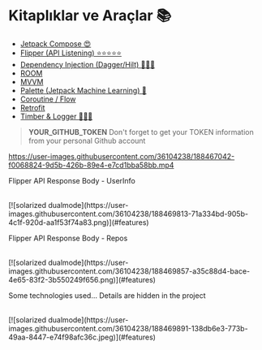 # Kitaplıklar ve Araçlar 📚

- [Jetpack Compose 😍](https://developer.android.com/jetpack/compose)
- [Flipper (API Listening) ⭐️⭐️⭐️⭐️⭐️](https://fbflipper.com/docs/setup/plugins/network/)
- [Dependency Injection (Dagger/Hilt) 🕵🏻‍♂️](https://developer.android.com/training/dependency-injection/hilt-android)
- [ROOM](https://developer.android.com/jetpack/androidx/releases/room)
- [MVVM](https://developer.android.com/topic/libraries/architecture/viewmodel)
- [Palette (Jetpack Machine Learning) 🤖](https://developer.android.com/develop/ui/views/graphics/palette-colors)
- [Coroutine / Flow](https://developer.android.com/kotlin/flow)
- [Retrofit](https://square.github.io/retrofit/)
- [Timber & Logger 🕵🏻‍♂️](https://github.com/JakeWharton/timber)

> **YOUR_GITHUB_TOKEN**
> Don't forget to get your TOKEN information from your personal Github account

https://user-images.githubusercontent.com/36104238/188467042-f0068824-9d5b-426b-89e4-e7cd1bba58bb.mp4

<p class="callout success">Flipper API Response Body - UserInfo</p> <br/>
[![solarized dualmode](https://user-images.githubusercontent.com/36104238/188469813-71a334bd-905b-4c1f-920d-aa1f53f74a83.png)](#features)

<p class="callout success">Flipper API Response Body - Repos</p> <br/>
[![solarized dualmode](https://user-images.githubusercontent.com/36104238/188469857-a35c88d4-bace-4e65-83f2-3b550249f656.png)](#features)

<p class="callout success">Some technologies used... Details are hidden in the project</p><br/>
[![solarized dualmode](https://user-images.githubusercontent.com/36104238/188469891-138db6e3-773b-49aa-8447-e74f98afc36c.jpeg)](#features)
